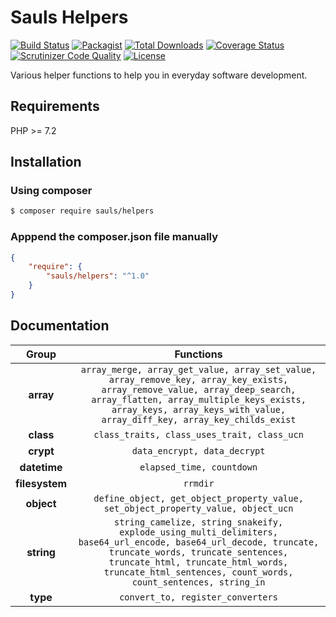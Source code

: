 # Sauls Helpers

[![Build Status](https://travis-ci.org/sauls/helpers.svg?branch=master)](https://travis-ci.org/sauls/helpers)
[![Packagist](https://img.shields.io/packagist/v/sauls/helpers.svg)](https://packagist.org/packages/sauls/helpers)
[![Total Downloads](https://img.shields.io/packagist/dt/sauls/helpers.svg)](https://packagist.org/packages/sauls/helpers)
[![Coverage Status](https://img.shields.io/coveralls/github/sauls/helpers.svg)](https://coveralls.io/github/sauls/helpers?branch=master)
[![Scrutinizer Code Quality](https://scrutinizer-ci.com/g/sauls/helpers/badges/quality-score.png?b=master)](https://scrutinizer-ci.com/g/sauls/helpers/?branch=master)
[![License](https://img.shields.io/github/license/sauls/helpers.svg)](https://packagist.org/packages/sauls/helpers)

Various helper functions to help you in everyday software development.

## Requirements

PHP >= 7.2

## Installation

### Using composer
```bash
$ composer require sauls/helpers
```
### Apppend the composer.json file manually
```json
{
    "require": {
        "sauls/helpers": "^1.0"
    }
}
```

## Documentation

| Group | Functions |
|:--:|:---------:|
| **array** | `array_merge, array_get_value, array_set_value, array_remove_key, array_key_exists, array_remove_value, array_deep_search, array_flatten, array_multiple_keys_exists, array_keys, array_keys_with_value, array_diff_key, array_key_childs_exist` |
| **class** | `class_traits, class_uses_trait, class_ucn` |
| **crypt** | `data_encrypt, data_decrypt` |
| **datetime** | `elapsed_time, countdown` |
| **filesystem** | `rrmdir` |
| **object** | `define_object, get_object_property_value, set_object_property_value, object_ucn` |
| **string** | `string_camelize, string_snakeify, explode_using_multi_delimiters, base64_url_encode, base64_url_decode, truncate, truncate_words, truncate_sentences, truncate_html, truncate_html_words, truncate_html_sentences, count_words, count_sentences, string_in` |
| **type**| `convert_to, register_converters` |

